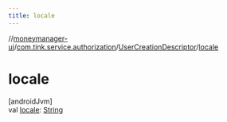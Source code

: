 ```yaml
---
title: locale
---
```

//[moneymanager-ui](../../../index.html)/[com.tink.service.authorization](../index.html)/[UserCreationDescriptor](index.html)/[locale](locale.html)



# locale



[androidJvm]\
val [locale](locale.html): [String](https://kotlinlang.org/api/latest/jvm/stdlib/kotlin/-string/index.html)





